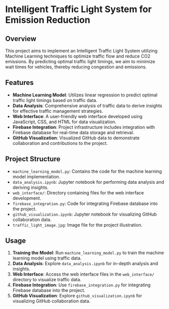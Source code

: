 # Intelligent Traffic Light System for Emission Reduction

## Overview
This project aims to implement an Intelligent Traffic Light System utilizing Machine Learning techniques to optimize traffic flow and reduce CO2 emissions. By predicting optimal traffic light timings, we aim to minimize wait times for vehicles, thereby reducing congestion and emissions.

## Features
- **Machine Learning Model**: Utilizes linear regression to predict optimal traffic light timings based on traffic data.
- **Data Analysis**: Comprehensive analysis of traffic data to derive insights for effective traffic management strategies.
- **Web Interface**: A user-friendly web interface developed using JavaScript, CSS, and HTML for data visualization.
- **Firebase Integration**: Project infrastructure includes integration with Firebase database for real-time data storage and retrieval.
- **GitHub Visualization**: Visualized GitHub data to demonstrate collaboration and contributions to the project.

## Project Structure
- `machine_learning_model.py`: Contains the code for the machine learning model implementation.
- `data_analysis.ipynb`: Jupyter notebook for performing data analysis and deriving insights.
- `web_interface/`: Directory containing files for the web interface development.
- `firebase_integration.py`: Code for integrating Firebase database into the project.
- `github_visualization.ipynb`: Jupyter notebook for visualizing GitHub collaboration data.
- `traffic_light_image.jpg`: Image file for the project illustration.

## Usage
1. **Training the Model**: Run `machine_learning_model.py` to train the machine learning model using traffic data.
2. **Data Analysis**: Explore `data_analysis.ipynb` for in-depth analysis and insights.
3. **Web Interface**: Access the web interface files in the `web_interface/` directory to visualize traffic data.
4. **Firebase Integration**: Use `firebase_integration.py` for integrating Firebase database into the project.
5. **GitHub Visualization**: Explore `github_visualization.ipynb` for visualizing GitHub collaboration data.
